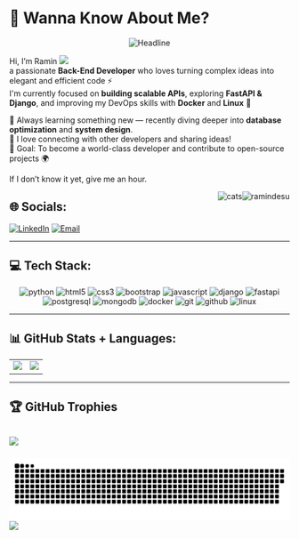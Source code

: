 # 🌊 Wanna Know About Me?

<p align="center">
  <img src="https://readme-typing-svg.demolab.com?font=Fira+Code&weight=600&size=24&duration=3000&pause=1000&color=00FF00&center=true&vCenter=true&width=435&lines=BackEnd+Developer;" alt="Headline" />
</p>


Hi, I’m Ramin <img src="https://media.giphy.com/media/hvRJCLFzcasrR4ia7z/giphy.gif" width="16" /></h1><br>
 a passionate **Back-End Developer** who loves turning complex ideas into elegant and efficient code ⚡  
I'm currently focused on **building scalable APIs**, exploring **FastAPI & Django**, and improving my DevOps skills with **Docker** and **Linux** 🐧  

🧠 Always learning something new — recently diving deeper into **database optimization** and **system design**.  
💬 I love connecting with other developers and sharing ideas!  
🎯 Goal: To become a world-class developer and contribute to open-source projects 🌍 

If I don’t know it yet, give me an hour.

<img align="right" src="https://komarev.com/ghpvc/?username=ramindesu&label=Profile%20views&color=23CE6B&style=for-the-badge" alt="ramindesu" />

<img align="right" src="https://user-images.githubusercontent.com/73097560/115834477-dbab4500-a447-11eb-908a-139a6edaec5c.gif" alt="cats" />

## 🌐 Socials:
[![LinkedIn](https://img.shields.io/badge/LinkedIn-%230077B5.svg?logo=linkedin&logoColor=white)](https://www.linkedin.com/in/ramin-desu-5428b6359) 
[![Email](https://img.shields.io/badge/Email-D14836?logo=gmail&logoColor=white)](mailto:ramindesu88@gmail.com) 

---

## 💻 Tech Stack:

<div align="center">
  <img src="https://skillicons.dev/icons?i=py" height="60" alt="python" />
  <img src="https://cdn.jsdelivr.net/gh/devicons/devicon/icons/html5/html5-original.svg" height="60" alt="html5" />
  <img src="https://cdn.jsdelivr.net/gh/devicons/devicon/icons/css3/css3-original.svg" height="60" alt="css3" />
  <img src="https://cdn.jsdelivr.net/gh/devicons/devicon/icons/bootstrap/bootstrap-original.svg" height="60" alt="bootstrap" />
  <img src="https://cdn.jsdelivr.net/gh/devicons/devicon/icons/javascript/javascript-original.svg" height="60" alt="javascript" />
  <img src="https://cdn.jsdelivr.net/gh/devicons/devicon/icons/django/django-plain.svg" height="60" alt="django" />
  <img src="https://cdn.jsdelivr.net/gh/devicons/devicon/icons/fastapi/fastapi-original.svg" height="60" alt="fastapi" />
  <img src="https://cdn.jsdelivr.net/gh/devicons/devicon/icons/postgresql/postgresql-original.svg" height="60" alt="postgresql" />
  <img src="https://cdn.jsdelivr.net/gh/devicons/devicon/icons/mongodb/mongodb-original.svg" height="60" alt="mongodb" />
  <img src="https://cdn.jsdelivr.net/gh/devicons/devicon/icons/docker/docker-original.svg" height="60" alt="docker" />
  <img src="https://cdn.jsdelivr.net/gh/devicons/devicon/icons/git/git-original.svg" height="60" alt="git" />
  <img src="https://cdn.jsdelivr.net/gh/devicons/devicon/icons/github/github-original.svg" height="60" alt="github" />
  <img src="https://cdn.jsdelivr.net/gh/devicons/devicon/icons/linux/linux-original.svg" height="60" alt="linux" />
</div>

---

## 📊 GitHub Stats + Languages:

<table>
  <tr>
    <td>
      <img src="https://nirzak-streak-stats.vercel.app/?user=ramindesu&theme=dark&hide_border=false" />
    </td>
    <td>
      <img src="https://github-readme-stats.vercel.app/api/top-langs/?username=ramindesu&layout=compact&theme=dark&hide_border=false" />
    </td>
  </tr>
</table>

---

## 🏆 GitHub Trophies

![](https://github-profile-trophy.vercel.app/?username=ramindesu&theme=radical&no-frame=true&no-bg=true&margin-w=4)
---

![snake gif](https://github.com/ramindesu/ramindesu/blob/output/github-contribution-grid-snake.svg)
[![](https://visitcount.itsvg.in/api?id=ramindesu&icon=0&color=0)](https://visitcount.itsvg.in)

<!-- Proudly created with GPRM ( https://gprm.itsvg.in ) -->
